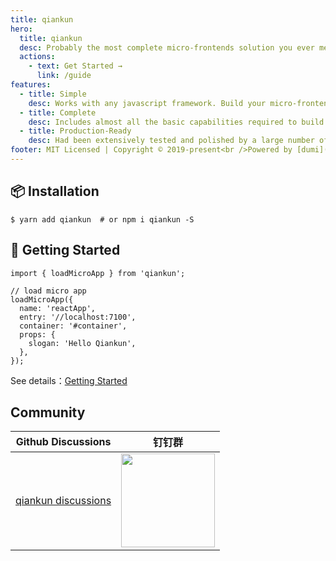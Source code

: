 ```yaml
---
title: qiankun
hero:
  title: qiankun
  desc: Probably the most complete micro-frontends solution you ever met🧐
  actions:
    - text: Get Started →
      link: /guide
features:
  - title: Simple
    desc: Works with any javascript framework. Build your micro-frontend system just like using with iframe, but not iframe actually.
  - title: Complete
    desc: Includes almost all the basic capabilities required to build a micro-frontend system, such as style isolation, js sandbox, preloading, and so on.
  - title: Production-Ready
    desc: Had been extensively tested and polished by a large number of online applications both inside and outside of Ant Financial, the robustness is trustworthy.
footer: MIT Licensed | Copyright © 2019-present<br />Powered by [dumi](https://d.umijs.org)
---
```


## 📦 Installation

```shell
$ yarn add qiankun  # or npm i qiankun -S
```

## 🔨 Getting Started

```tsx
import { loadMicroApp } from 'qiankun';

// load micro app
loadMicroApp({
  name: 'reactApp',
  entry: '//localhost:7100',
  container: '#container',
  props: {
    slogan: 'Hello Qiankun',
  },
});
```

See details：[Getting Started](/guide/getting-started)

## Community

| Github Discussions | 钉钉群 |
| --- | --- |
| [qiankun discussions](https://github.com/umijs/qiankun/discussions) | <img src="https://gw.alipayobjects.com/mdn/rms_655822/afts/img/A*hZOeRrHFPFAAAAAAAAAAAAAAARQnAQ" width="150" /> |
